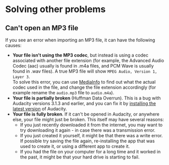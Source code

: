 # Solving other problems

## Can't open an MP3 file

If you see an error when importing an MP3 file, it can have the following causes:&#x20;

* **Your file isn't using the MP3 codec**, but instead is using a codec associated with another file extension (for example, the Advanced Audio Codec (aac) usually is found in .m4a files, and PCM Wave is usually found in .wav files). A true MP3 file will show `MPEG Audio, Version 1, Layer 3`. \
  To solve this error, you can use [MediaInfo](https://mediaarea.net/MediaInfo) to find out what the actual codec used in the file, and  change the file extension accordingly (for example rename the `audio.mp3` file to `audio.m4a`).&#x20;
* **Your file is partially broken** (Huffman Data Overrun). This is a bug with Audacity versions 3.1.3 and earlier, and you can fix it by [installing the latest version](../todo/downloading-and-installing-audacity.md) of Audacity.&#x20;
* **Your file is fully broken**. If it can't be opened in Audacity, or anywhere else, your file might just be broken. This itself may have several reasons:
  * If you just recently downloaded it from the internet, you may want to try downloading it again - in case there was a transmission error.&#x20;
  * If you just created it yourself, it might be that there was a write error. If possible try saving the file again, re-installing the app that was used to create it, or using a different app to create it.
  * If you had the file on your computer for a long time and it worked in the past, it might be that your hard drive is starting to fail.&#x20;
